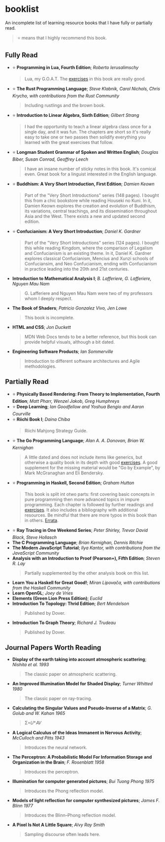 # booklist

An incomplete list of learning resource books that I have fully or partially read.
> :star: means that I highly recommend this book.

## Fully Read
- :star: __Programming in Lua, Fourth Edition__; _Roberto Ierusalimschy_
  > Lua, my G.O.A.T. The [exercises][pil-4th] in this book are really good.
- :star: __The Rust Programming Language__; _Steve Klabnik, Carol Nichols, Chris Krycho, with contributions from the Rust Community_
  > Including rustlings and the brown book.
- :star: __Introduction to Linear Algebra, Sixth Edition__; _Gilbert Strang_
  > I had the opportunity to teach a linear algebra class once for a single day, and it was fun.
  > The chapters are short so it's really easy to take one or two passes then solidify everything you learned with the great exercises that follow.
- :star: __Longman Student Grammar of Spoken and Written English__; _Douglas Biber, Susan Conrad, Geoffrey Leech_
  > I have an insane number of sticky notes in this book. It's comical even. Great book for a linguist interested in the English language.
- :star: __Buddhism: A Very Short Introduction, First Edition__; _Damien Keown_
  > Part of the "Very Short Introductions" series (148 pages). I bought this from a chic bookstore while reading Houseki no Kuni.
  > In it, Damien Keown explores the creation and evolution of Buddhism, its variations, central teachings, and its dissemination throughout Asia and the West.
  > There exists a new and updated second edition.
- :star: __Confucianism: A Very Short Introduction__; _Daniel K. Gardner_
  > Part of the "Very Short Introductions" series (124 pages). I bought this while reading Kingdom, where the comparison of
  > Legalism and Confucianism is an existing theme. In it, Daniel K. Gardner explores classical Confucianism, Mencius and Xunzi schools of Confuciansim,
  > and Neo Confucianism, ending with Confucianism in practice leading into the 20th and 21st centuries.
- __Introduction to Mathematical Analysis I__; _B. Lafferiere, G. Lafferiere, Nguyen Mau Nam_
  > G. Lafferiere and Nguyen Mau Nam were two of my professors whom I deeply respect.
- __The Book of Shaders__; _Patricio Gonzalez Vivo, Jen Lowe_
  > This book is incomplete.
- __HTML and CSS__; _Jon Duckett_
  > MDN Web Docs tends to be a better reference, but this book can provide helpful visuals, although a bit dated.
- __Engineering Software Products__; _Ian Sommerville_
  > Introduction to different software architectures and Agile methodologies.

## Partially Read
- :star: __Physically Based Rendering: From Theory to Implementation, Fourth Edition__; _Matt Pharr, Wenzel Jakob, Greg Humphreys_
- :star: __Deep Learning__; _Ian Goodfellow and Yoshua Bengio and Aaron Courville_
- :star: __Riichi Book I__; _Daina Chiba_
  > Riichi Mahjong Strategy Guide.
- :star: __The Go Programming Language__; _Alan A. A. Donovan, Brian W. Kernighan_
  > A little dated and does not include items like generics, but otherwise a quality book in its depth with good [exercises][gobook].
  > A good supplement for the missing material would be "Go by Example", by Mark McGranaghan and Eli Bendersky.
- :star: __Programming in Haskell, Second Edition__; _Graham Hutton_
  > This book is split int otwo parts: first covering basic concepts in pure programming then more advanced topics in impure programming.
  > Each chapter is followed by further readings and [exercises][pih-2nd].
  > It also includes a bibliography with additional resources.
  > Be mindful that there are more typos in this book than in others. [Errata](https://people.cs.nott.ac.uk/pszgmh/pih-errata.html).
- :star: __Ray Tracing in One Weekend Series__; _Peter Shirley, Trevor David Black, Steve Hollasch_
- __The C Programming Language__; _Brian Kernighan, Dennis Ritchie_
- __The Modern JavaScript Tutorial__; _Ilya Kantor, with contributions from the JavaScript Community_
- __Analysis with an Introduction to Proof (Pearson+), Fifth Edition__; _Steven R. Lay_
  > Partially supplemented by the other analysis book on this list.
- __Learn You a Haskell for Great Good!__; _Miran Lipovača, with contributions from the Haskell Community_
- __Learn OpenGL__; _Joey de Vries_
- __Elements (Green Lion Press Edition)__; _Euclid_
- __Introduction To Topology: Thrid Edition__; _Bert Mendelson_
  > Published by Dover.
- __Introduction To Graph Theory__; _Richard J. Trudeau_
  > Published by Dover.

## Journal Papers Worth Reading
- __Display of the earth taking into account atmospheric scattering__; _Nishita et al. 1993_
  > The classic paper on atmospheric scattering.
- __An Improved Illumination Model for Shaded Display__; _Turner Whitted 1980_
  > The classic paper on ray-tracing.
- __Calculating the Singular Values and Pseudo-Inverse of a Matrix__; _G. Golub and W. Kahan 1965_
  > Σ=𝑈*𝐴⁢𝑉
- __A Logical Calculus of the Ideas Immanent in Nervous Activity__; _McCulloch and Pitts 1943_
  > Introduces the neural network.
- __The Perceptron: A Probabilistic Model For Information Storage and Organization in the Brain__; _F. Rosenblatt 1958_
  > Introduces the perceptron.
- __Illumination for computer generated pictures__; _Bui Tuong Phong 1975_
  > Introduces the Phong reflection model.
- __Models of light reflection for computer synthesized pictures__; _James F. Blinn 1977_
  > Introduces the Blinn–Phong reflection model.
- __A Pixel Is Not A Little Square__; _Alvy Ray Smith_
  > Sampling discourse often leads here.

<!--
- __Precomputed Atmospheric Scattering__; _Eric Bruneton and Fabrice Neyret 2008_
- __Real-Time Rendering of Planets with Atmospheres__; _Schafhitzel et al._
- __Singular Value Decomposition on GPU using CUDA__; _Sheetal Lahabar and P J Narayanan 2009_
-->

<!-- braiding sweetgrass -->

[pil-4th]: https://github.com/edibblepdx/pil-4th
[gobook]: https://github.com/edibblepdx/gobook
[pih-2nd]: https://github.com/edibblepdx/pih-2nd
